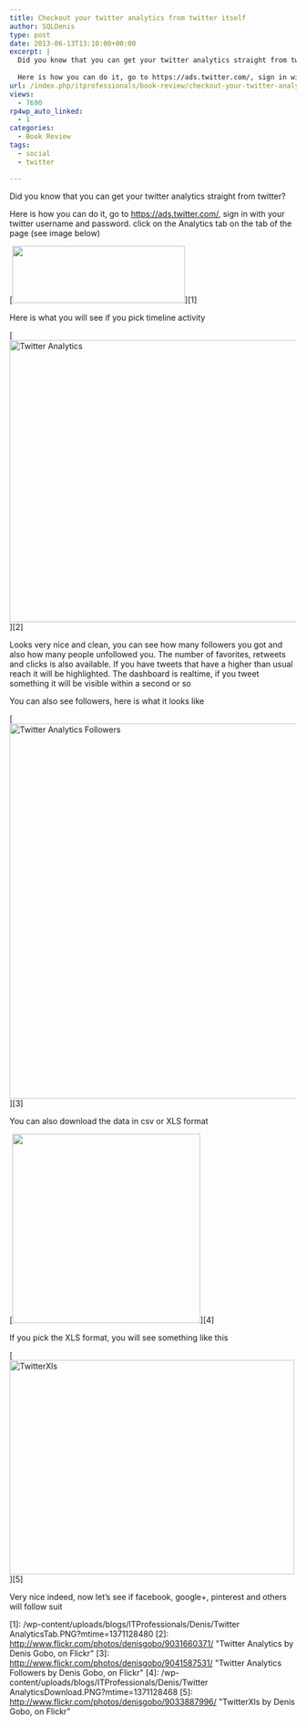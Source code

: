 ```yaml
---
title: Checkout your twitter analytics from twitter itself
author: SQLDenis
type: post
date: 2013-06-13T13:10:00+00:00
excerpt: |
  Did you know that you can get your twitter analytics straight from twitter?
  
  Here is how you can do it, go to https://ads.twitter.com/, sign in with your twitter username and password. click on the Analytics tab on the tab of the page (see image below&hellip;
url: /index.php/itprofessionals/book-review/checkout-your-twitter-analytics-from/
views:
  - 7690
rp4wp_auto_linked:
  - 1
categories:
  - Book Review
tags:
  - social
  - twitter

---
```

Did you know that you can get your twitter analytics straight from twitter?

Here is how you can do it, go to https://ads.twitter.com/, sign in with your twitter username and password. click on the Analytics tab on the tab of the page (see image below)

[<img alt="" src="/wp-content/uploads/blogs/ITProfessionals/Denis/Twitter AnalyticsTab.PNG?mtime=1371128480" width="303" height="100" />][1]

Here is what you will see if you pick timeline activity

[<img src="http://farm4.staticflickr.com/3710/9031660371_a5b88d2543_c.jpg" width="800" height="495" alt="Twitter Analytics" />][2]
  
  
Looks very nice and clean, you can see how many followers you got and also how many people unfollowed you. The number of favorites, retweets and clicks is also available. If you have tweets that have a higher than usual reach it will be highlighted. The dashboard is realtime, if you tweet something it will be visible within a second or so

You can also see followers, here is what it looks like

[<img src="http://farm6.staticflickr.com/5528/9041587531_81720b6b14_c.jpg" width="800" height="658" alt="Twitter Analytics Followers" />][3]

You can also download the data in csv or XLS format
  
[<img alt="" src="/wp-content/uploads/blogs/ITProfessionals/Denis/Twitter AnalyticsDownload.PNG?mtime=1371128468" width="330" height="332" />][4]

If you pick the XLS format, you will see something like this

[<img src="http://farm6.staticflickr.com/5487/9033887996_06e6a16b74.jpg" width="500" height="376" alt="TwitterXls" />][5]

Very nice indeed, now let&#8217;s see if facebook, google+, pinterest and others will follow suit

 [1]: /wp-content/uploads/blogs/ITProfessionals/Denis/Twitter AnalyticsTab.PNG?mtime=1371128480
 [2]: http://www.flickr.com/photos/denisgobo/9031660371/ "Twitter Analytics by Denis Gobo, on Flickr"
 [3]: http://www.flickr.com/photos/denisgobo/9041587531/ "Twitter Analytics Followers by Denis Gobo, on Flickr"
 [4]: /wp-content/uploads/blogs/ITProfessionals/Denis/Twitter AnalyticsDownload.PNG?mtime=1371128468
 [5]: http://www.flickr.com/photos/denisgobo/9033887996/ "TwitterXls by Denis Gobo, on Flickr"